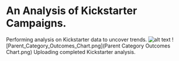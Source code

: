 # An Analysis of Kickstarter Campaigns.
Performing analysis on Kickstarter data to uncover trends.
![alt text](https://eco-business.imgix.net/uploads/ebmedia/fileuploads/wp_uploads/2012/10/water_lg.jpg?fit=crop&h=960&ixlib=django-1.2.0&w=1440)
![Parent_Category_Outcomes_Chart.png](Parent Category Outcomes Chart.png)
Uploading completed Kickstarter analysis.
